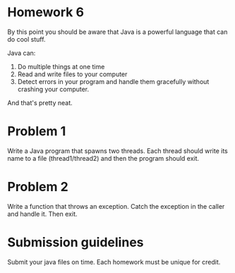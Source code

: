 # Homework 6
By this point you should be aware that Java is a powerful language that can do cool stuff. 

Java can:
1. Do multiple things at one time
2. Read and write files to your computer
3. Detect errors in your program and handle them gracefully without crashing your computer.

And that's pretty neat.

# Problem 1
Write a Java program that spawns two threads. Each thread should write its name to a file (thread1/thread2) and then the program should exit.

# Problem 2
Write a function that throws an exception. Catch the exception in the caller and handle it. Then exit.

# Submission guidelines
Submit your java files on time. Each homework must be unique for credit.
